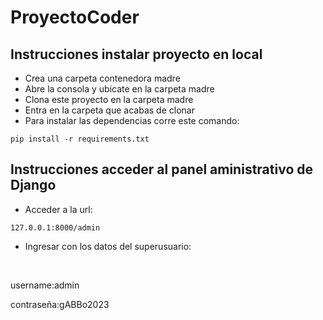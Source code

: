 # ProyectoCoder

## Instrucciones instalar proyecto en local
+ Crea una carpeta contenedora madre
+ Abre la consola y ubicate en la carpeta madre
+ Clona este proyecto en la carpeta madre
+ Entra en la carpeta que acabas de clonar
+ Para instalar las dependencias corre este comando:

```
pip install -r requirements.txt
```

## Instrucciones acceder al panel aministrativo de Django

+ Acceder a la url:
```
127.0.0.1:8000/admin
```

+ Ingresar con los datos del superusuario:
<br>

username:admin

contraseña:gABBo2023
